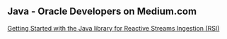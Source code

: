 ## Java - Oracle Developers on Medium.com
[Getting Started with the Java library for Reactive Streams Ingestion (RSI)](https://medium.com/oracledevs/getting-started-with-the-java-library-for-reactive-streams-ingestion-rsi-afbc808e6e24) 
